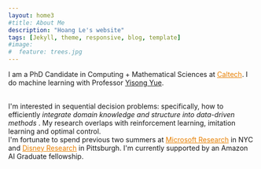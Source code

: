 ```yaml
---
layout: home3
#title: About Me
description: "Hoang Le's website"
tags: [Jekyll, theme, responsive, blog, template]
#image:
#  feature: trees.jpg
---
```

I am a PhD Candidate in Computing + Mathematical Sciences at <a href="https://www.caltech.edu/" style="color:#e77f00" target="_blank">Caltech</a>. I do machine learning with Professor <a href="http://www.yisongyue.com/" target="_blank">Yisong Yue</a>.

<br />
I'm interested in sequential decision problems: specifically, how to efficiently <em> integrate domain knowledge and structure into data-driven methods </em>. My research overlaps with reinforcement learning, imitation learning and optimal control. 

<br />
I'm fortunate to spend previous two summers at <a href="https://www.microsoft.com/en-us/research/lab/microsoft-research-new-york/" style="color:#e77f00" target="_blank">Microsoft Research</a> in NYC and <a href="https://www.disneyresearch.com/" style="color:#e77f00" target="_blank">Disney Research</a> in Pittsburgh. I'm currently supported by an Amazon AI Graduate fellowship.
